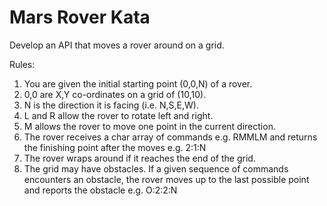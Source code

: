 Mars Rover Kata
===============

Develop an API that moves a rover around on a grid.

Rules:

1. You are given the initial starting point (0,0,N) of a rover.
2. 0,0 are X,Y co-ordinates on a grid of (10,10).
3. N is the direction it is facing (i.e. N,S,E,W).
4. L and R allow the rover to rotate left and right.
5. M allows the rover to move one point in the current direction.
6. The rover receives a char array of commands e.g. RMMLM and returns the finishing point after the moves e.g. 2:1:N
7. The rover wraps around if it reaches the end of the grid.
8. The grid may have obstacles. If a given sequence of commands encounters an obstacle, the rover moves up to the 
last possible point and reports the obstacle e.g. O:2:2:N
